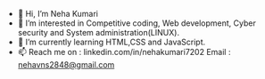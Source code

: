 - 👋 Hi, I’m Neha Kumari
- 👀 I’m interested in Competitive coding, Web development, Cyber security and System administration(LINUX).
- 🌱 I’m currently learning HTML,CSS and JavaScript.
- 📫 Reach me on : linkedin.com/in/nehakumari7202
      Email     :  nehavns2848@gmail.com

<!---
NehaVns/NehaVns is a ✨ special ✨ repository because its `README.md` (this file) appears on your GitHub profile.
You can click the Preview link to take a look at your changes.
--->
